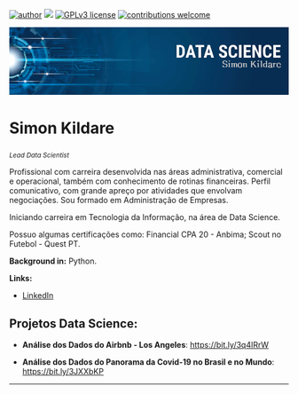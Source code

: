 [![author](https://img.shields.io/badge/author-simonkildare-red.svg)](https://www.linkedin.com/in/simon-kildare-182920182/) [![](https://img.shields.io/badge/python-3.7+-blue.svg)](https://www.python.org/downloads/release/python-365/) [![GPLv3 license](https://img.shields.io/badge/License-GPLv3-blue.svg)](http://perso.crans.org/besson/LICENSE.html) [![contributions welcome](https://img.shields.io/badge/contributions-welcome-brightgreen.svg?style=flat)](https://github.com/simonkildare/portfolio/)

<p align="center">
  <img src="./banner ds.png" >
</p>


# Simon Kildare
<sub>*Lead Data Scientist* </sub>

Profissional com carreira desenvolvida nas áreas administrativa, comercial e operacional, também com conhecimento de rotinas financeiras. Perfil comunicativo, com grande apreço por atividades que envolvam negociações. Sou formado em Administração de Empresas.
 
Iniciando carreira em Tecnologia da Informação, na área de Data Science.

Possuo algumas certificações como: Financial CPA 20 - Anbima; Scout no Futebol - Quest PT.

**Background in:** Python.

**Links:**
* [LinkedIn](https://www.linkedin.com/in/simon-kildare-182920182/)



## Projetos Data Science: 
 
* **Análise dos Dados do Airbnb - Los Angeles**: https://bit.ly/3q4IRrW

* **Análise dos Dados do Panorama da Covid-19 no Brasil e no Mundo**: https://bit.ly/3JXXbKP
---

